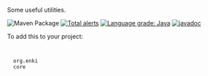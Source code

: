 Some useful utilities.

![Maven Package](https://github.com/mcculley/EnkiCore/workflows/Maven%20Package/badge.svg)
[![Total alerts](https://img.shields.io/lgtm/alerts/g/mcculley/EnkiCore.svg?logo=lgtm&logoWidth=18)](https://lgtm.com/projects/g/mcculley/EnkiCore/alerts/)
[![Language grade: Java](https://img.shields.io/lgtm/grade/java/g/mcculley/EnkiCore.svg?logo=lgtm&logoWidth=18)](https://lgtm.com/projects/g/mcculley/EnkiCore/context:java)
[![javadoc](https://javadoc.io/badge2/org.enki/core/javadoc.svg)](https://javadoc.io/doc/org.enki/core)

To add this to your project:
<pre><code>
<dependency>
  <groupId>org.enki</groupId>
  <artifactId>core</artifactId>
</dependency>
</code></pre>
